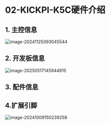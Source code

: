 # 02-KICKPI-K5C硬件介绍

## 1. 主控信息

![image-20241125093045544](http://tanzhtanzh.oss-cn-shenzhen.aliyuncs.com/img/image-20241125093045544.png)

## 2. 开发板信息

![image-20250517145944915](http://tanzhtanzh.oss-cn-shenzhen.aliyuncs.com/img/image-20250517145944915.png)

## 3. 配件信息

## 4.扩展引脚

![image-20241009150239258](http://tanzhtanzh.oss-cn-shenzhen.aliyuncs.com/img/image-20241009150239258.png)
